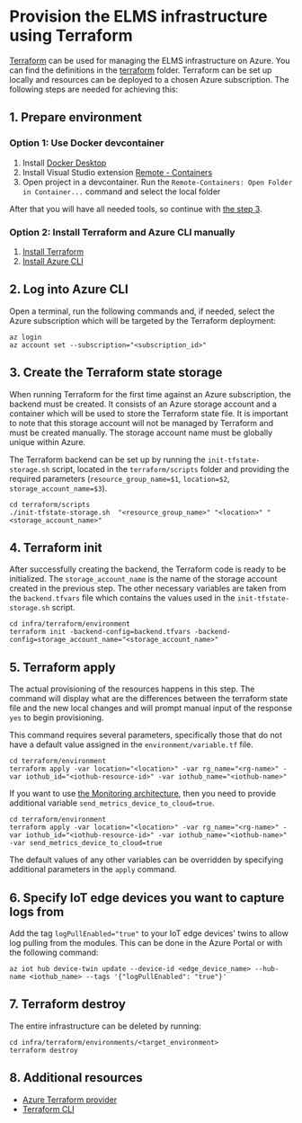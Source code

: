 # Provision the ELMS infrastructure using Terraform

[Terraform](https://www.terraform.io/) can be used for managing the ELMS infrastructure on Azure. You can find the definitions in the [terraform](../terraform) folder.
Terraform can be set up locally and resources can be deployed to a chosen Azure subscription.
The following steps are needed for achieving this:

## 1. Prepare environment

### Option 1: Use Docker devcontainer

1. Install [Docker Desktop](https://docs.docker.com/desktop/)
2. Install Visual Studio extension [Remote - Containers](https://marketplace.visualstudio.com/items?itemName=ms-vscode-remote.remote-containers)
3. Open project in a devcontainer. Run the `Remote-Containers: Open Folder in Container...` command and select the local folder

After that you will have all needed tools, so continue with [the step 3](#3-create-the-terraform-state-storage).

### Option 2: Install Terraform and Azure CLI manually

1. [Install Terraform](https://learn.hashicorp.com/tutorials/terraform/install-cli)
2. [Install Azure CLI](https://docs.microsoft.com/en-us/cli/azure/install-azure-cli)

## 2. Log into Azure CLI

Open a terminal, run the following commands and, if needed, select the Azure subscription which will be targeted by the Terraform deployment:

```shell
az login
az account set --subscription="<subscription_id>"
```

## 3. Create the Terraform state storage

When running Terraform for the first time against an Azure subscription, the backend must be created. It consists of an Azure storage account and a container which will be used to store the Terraform state file. It is important to note that this storage account will not be managed by Terraform and must be created manually. The storage account name must be globally unique within Azure.

The Terraform backend can be set up by running the `init-tfstate-storage.sh` script, located in the `terraform/scripts` folder and providing the required parameters (`resource_group_name=$1`, `location=$2`, `storage_account_name=$3`).

```shell
cd terraform/scripts
./init-tfstate-storage.sh  "<resource_group_name>" "<location>" "<storage_account_name>"
```

## 4. Terraform init

After successfully creating the backend, the Terraform code is ready to be initialized. The `storage_account_name` is the name of the storage account created in the previous step. The other necessary variables are taken from the `backend.tfvars` file which contains the values used in the `init-tfstate-storage.sh` script.

 ```shell
cd infra/terraform/environment
terraform init -backend-config=backend.tfvars -backend-config=storage_account_name="<storage_account_name>"
```

## 5. Terraform apply

The actual provisioning of the resources happens in this step. The command will display what are the differences between the terraform state file and the new local changes and will prompt manual input of the response `yes` to begin provisioning.

This command requires several parameters, specifically those that do not have a default value assigned in the `environment/variable.tf` file.

```shell
cd terraform/environment
terraform apply -var location="<location>" -var rg_name="<rg-name>" -var iothub_id="<iothub-resource-id>" -var iothub_name="<iothub-name>"
```

If you want to use [the Monitoring architecture](../README.md#monitoring-architecture-reference), then you need to provide additional variable `send_metrics_device_to_cloud=true`.

```shell
cd terraform/environment
terraform apply -var location="<location>" -var rg_name="<rg-name>" -var iothub_id="<iothub-resource-id>" -var iothub_name="<iothub-name>" -var send_metrics_device_to_cloud=true
```

The default values of any other variables can be overridden by specifying additional parameters in the `apply` command.

## 6. Specify IoT edge devices you want to capture logs from

Add the tag `logPullEnabled="true"` to your IoT edge devices' twins to allow log pulling from the modules. This can be done in the Azure Portal or with the following command:

```shell
az iot hub device-twin update --device-id <edge_device_name> --hub-name <iothub_name> --tags '{"logPullEnabled": "true"}'
```

## 7. Terraform destroy

The entire infrastructure can be deleted by running:

```shell
cd infra/terraform/environments/<target_environment>
terraform destroy
```

## 8. Additional resources

- [Azure Terraform provider](https://registry.terraform.io/providers/hashicorp/azurerm/latest/docs)
- [Terraform CLI](https://www.terraform.io/docs/cli/commands/index.html)
